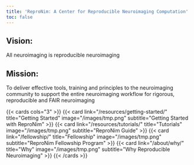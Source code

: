 ```yaml
---
title: 'ReproNim: A Center for Reproducible Neuroimaging Computation'
toc: false
---
```




## Vision:

All neuroimaging is reproducible neuroimaging

## Mission:

To deliver effective tools, training and principles to the neuroimaging community to support the entire neuroimaging workflow for rigorous, reproducible and FAIR neuroimaging


{{< cards cols="3" >}}
{{< card link="/resources/getting-started/" title="Getting Started" image="/images/tmp.png" subtitle="Getting Started with ReproNim" >}}
{{< card link="/resources/tutorials/" title="Tutorials" image="/images/tmp.png" subtitle="ReproNim Guide" >}}
{{< card link="/fellowship/" title="Fellowship" image="/images/tmp.png" subtitle="ReproNim Fellowship Program" >}}
{{< card link="/about/why/" title="Why" image="/images/tmp.png" subtitle="Why Reproducible Neuroimaging" >}}
{{< /cards >}}
